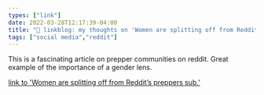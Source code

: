 ```yaml
---
types: ["link"]
date: 2022-03-28T12:17:39-04:00
title: "🔗 linkblog: my thoughts on 'Women are splitting off from Reddit’s preppers sub.'"
tags: ["social media","reddit"]
---
```

This is a fascinating article on prepper communities on reddit. Great example of the importance of a gender lens.
 
[link to 'Women are splitting off from Reddit’s preppers sub.'](https://slate.com/technology/2022/03/reddit-preppers-sub-women-splitting-off-twoxpreppers.html?via=rss)

